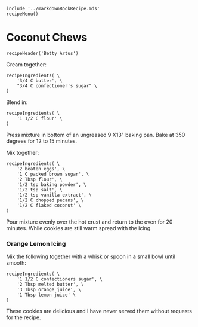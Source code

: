 ~~~ markdown-script
include '../markdownBookRecipe.mds'
recipeMenu()
~~~

# Coconut Chews

~~~ markdown-script
recipeHeader('Betty Artus')
~~~

Cream together:

~~~ markdown-script
recipeIngredients( \
    '3/4 C butter', \
    "3/4 C confectioner's sugar" \
)
~~~

Blend in:

~~~ markdown-script
recipeIngredients( \
    '1 1/2 C flour' \
)
~~~

Press mixture in bottom of an ungreased 9 X13" baking pan. Bake at 350 degrees for 12 to 15 minutes.

Mix together:

~~~ markdown-script
recipeIngredients( \
    '2 beaten eggs', \
    '1 C packed brown sugar', \
    '2 Tbsp flour', \
    '1/2 tsp baking powder', \
    '1/2 tsp salt', \
    '1/2 tsp vanilla extract', \
    '1/2 C chopped pecans', \
    '1/2 C flaked coconut' \
)
~~~

Pour mixture evenly over the hot crust and return to the oven for 20 minutes. While cookies are
still warm spread with the icing.


### Orange Lemon Icing

Mix the following together with a whisk or spoon in a small bowl until smooth:

~~~ markdown-script
recipeIngredients( \
    '1 1/2 C confectioners sugar', \
    '2 Tbsp melted butter', \
    '3 Tbsp orange juice', \
    '1 Tbsp lemon juice' \
)
~~~

These cookies are delicious and I have never served them without requests for the recipe.

